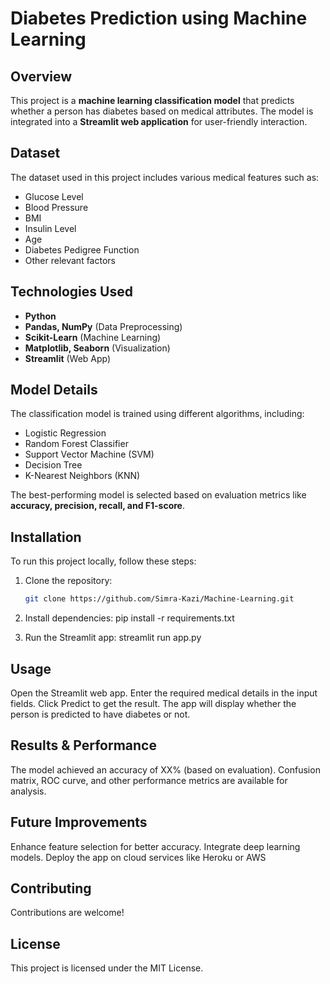 # Diabetes Prediction using Machine Learning  

## Overview  
This project is a **machine learning classification model** that predicts whether a person has diabetes based on medical attributes. The model is integrated into a **Streamlit web application** for user-friendly interaction.  

## Dataset  
The dataset used in this project includes various medical features such as:  
- Glucose Level  
- Blood Pressure  
- BMI  
- Insulin Level  
- Age  
- Diabetes Pedigree Function  
- Other relevant factors  

## Technologies Used  
- **Python**  
- **Pandas, NumPy** (Data Preprocessing)  
- **Scikit-Learn** (Machine Learning)  
- **Matplotlib, Seaborn** (Visualization)  
- **Streamlit** (Web App)  

## Model Details  
The classification model is trained using different algorithms, including:  
- Logistic Regression  
- Random Forest Classifier  
- Support Vector Machine (SVM)  
- Decision Tree  
- K-Nearest Neighbors (KNN)  

The best-performing model is selected based on evaluation metrics like **accuracy, precision, recall, and F1-score**.  

## Installation  
To run this project locally, follow these steps:  

1. Clone the repository:  
   ```bash
   git clone https://github.com/Simra-Kazi/Machine-Learning.git
   
2. Install dependencies:
  pip install -r requirements.txt

3. Run the Streamlit app:
   streamlit run app.py
## Usage
  Open the Streamlit web app.
  Enter the required medical details in the input fields.
  Click Predict to get the result.
  The app will display whether the person is predicted to have diabetes or not.
  
## Results & Performance
  The model achieved an accuracy of XX% (based on evaluation).
  Confusion matrix, ROC curve, and other performance metrics are available for analysis.
  
## Future Improvements
  Enhance feature selection for better accuracy.
  Integrate deep learning models.
  Deploy the app on cloud services like Heroku or AWS
  
## Contributing
  Contributions are welcome! 
  
## License
This project is licensed under the MIT License.
